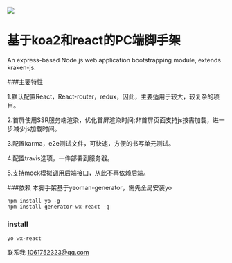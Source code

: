 
![](/assets/logo_a7f0d3c.png)

# 基于koa2和react的PC端脚手架

An express-based Node.js web application bootstrapping module, extends kraken-js.

###主要特性

1.默认配置React，React-router，redux，因此，主要适用于较大，较复杂的项目。

2.首屏使用SSR服务端渲染，优化首屏渲染时间;非首屏页面支持js按需加载，进一步减少js加载时间。

3.配置karma，e2e测试文件，可快速，方便的书写单元测试。

4.配置travis选项，一件部署到服务器。

5.支持mock模拟调用后端接口，从此不再依赖后端。


###依赖
本脚手架基于yeoman-generator，需先全局安装yo

```
npm install yo -g
npm install generator-wx-react -g 
```

### install

```
yo wx-react
```

联系我 1061752323@qq.com




